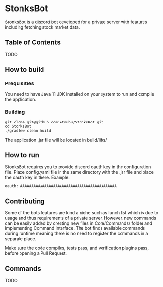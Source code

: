 # StonksBot

StonksBot is a discord bot developed for a private server with features including fetching stock market data.

## Table of Contents
TODO

## How to build

### Prequisities
You need to have Java 11 JDK installed on your system to run and compile the application.

### Building
```
git clone git@github.com:etsubu/StonksBot.git
cd StonksBot
./gradlew clean build
```

The application .jar file will be located in build/libs/

## How to run

StonksBot requires you to provide discord oauth key in the configuration file. 
Place config.yaml file in the same directory with the .jar file and place the oauth key in there. 
Example: 
```
oauth: AAAAAAAAAAAAAAAAAAAAAAAAAAAAAAAAAAAAAAAAAAAA
```

## Contributing

Some of the bots features are kind a niche such as lunch list which is due to usage and thus requirements of a 
private server. However, new commands can be easily added by creating new files in Core/Commands/ folder and 
implementing Command interface. The bot finds available commands during runtime meaning there is no need to register 
the commands in a separate place. 

Make sure the code compiles, tests pass, and verification plugins pass, before opening a Pull Request.

## Commands
TODO